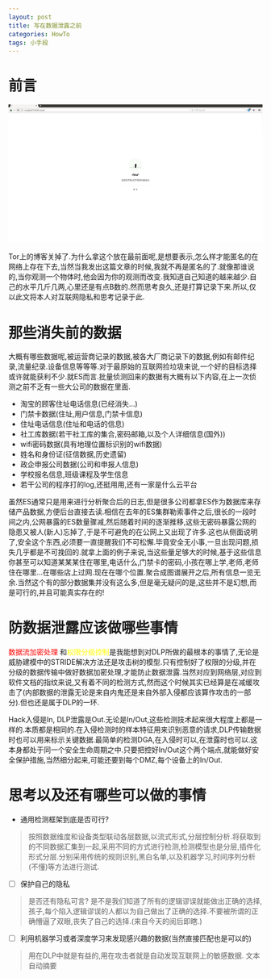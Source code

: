```yaml
---
layout: post
title: 写在数据泄露之前
categories: HowTo
tags: 小手段
---
```


# 前言

![img](../image/goneWithWind/goodbaytoonionblog.png)

Tor上的博客关掉了.为什么拿这个放在最前面呢,是想要表示,怎么样才能匿名的在网络上存在下去,当然当我发出这篇文章的时候,我就不再是匿名的了.就像那谁说的,当你观测一个物体时,他会因为你的观测而改变.我知道自己知道的越来越少.自己的水平几斤几两,心里还是有点B数的.然而思考良久,还是打算记录下来.所以,仅以此文将本人对互联网隐私和思考记录于此.

# 那些消失前的数据

大概有哪些数据呢,被运营商记录的数据,被各大厂商记录下的数据,例如有邮件纪录,流量纪录.设备信息等等等.对于最原始的互联网捡垃圾来说,一个好的目标选择或许就能获利不少.就ES而言.批量侦测回来的数据有大概有以下内容,在上一次侦测之前不乏有一些大公司的数据在里面.

* 淘宝的顾客住址电话信息(已经消失...)
* 门禁卡数据(住址,用户信息,门禁卡信息)
* 住址电话信息(住址和电话的信息)
* 社工库数据(若干社工库的集合,密码邮箱,以及个人详细信息(国外))
* wifi密码数据(具有地理位置标识别的wifi数据)
* 姓名和身份证(征信数据,历史遗留)
* 政企申报公司数据(公司和申报人信息)
* 学校报名信息,班级课程及学生信息
* 若干公司的程序打的log,还挺用用,还有一家是什么云平台

虽然ES通常只是用来进行分析聚合后的日志,但是很多公司都拿ES作为数据库来存储产品数据,方便后台直接去读.相信在去年的ES集群勒索事件之后,很长的一段时间之内,公网暴露的ES数量骤减,然后随着时间的逐渐推移,这些无密码暴露公网的隐患又被人(新人)忘掉了,于是不可避免的在公网上又出现了许多.这也从侧面说明了,安全这个东西,必须要一直提醒我们不可松懈.毕竟安全无小事,一旦出现问题,损失几乎都是不可挽回的.就拿上面的例子来说,当这些量足够大的时候,基于这些信息你甚至可以知道某某某住在哪里,电话什么,门禁卡的密码,小孩在哪上学,老师,老师住在哪里...在哪些店上过网.现在在哪个位置.聚合成图谱展开之后,所有信息一览无余.当然这个有的部分数据集并没有这么多,但是毫无疑问的是,这些并不是幻想,而是可行的,并且可能真实存在的!

# 防数据泄露应该做哪些事情

<font color="red"> 数据流加密处理</font> 和<font color="yellow" >权限分级控制</font>是我能想到对DLP所做的最根本的事情了,无论是威胁建模中的STRIDE解决方法还是攻击树的模型.只有控制好了权限的分级,并在分级的数据传输中做好数据加密处理,才能防止数据泄露.当然对应到网络层,对应到软件文档的指纹来说,又有着不同的检测方式,然而这个时候其实已经算是在减缓攻击了(内部数据的泄露无论是来自内鬼还是来自外部入侵都应该算作攻击的一部分).但也还是属于DLP的一环.

Hack入侵是In, DLP泄露是Out.无论是In/Out,这些检测技术起来很大程度上都是一样的.本质都是相同的.在入侵检测时的样本特征用来识别恶意的请求,DLP传输数据时也可以用来标示关键数据.最简单的检测DGA,在入侵时可以,在泄露时也可以.这本身都处于同一个安全生命周期之中.只要把控好In/Out这个两个端点,就能做好安全保护措施,当然细分起来,可能还要到每个DMZ,每个设备上的In/Out.

# 思考以及还有哪些可以做的事情

* 通用检测框架到底是否可行?
> 按照数据维度和设备类型联动各层数据,以流式形式,分层控制分析.将获取到的不同数据汇集到一起,采用不同的方式进行检测,检测模型也是分层,插件化形式分层.分别采用传统的规则识别,黑白名单,以及机器学习,时间序列分析(不懂)等方法进行测试.

- [ ] 保护自己的隐私
> 是否还有隐私可言?
> 是不是我们知道了所有的逻辑谬误就能做出正确的选择,孩子,每个陷入逻辑谬误的人都以为自己做出了正确的选择.不要被所谓的正确懵逼了双眼,丧失了自己的选择.(来自今天的阅后即瞎.)

- [ ] 利用机器学习或者深度学习来发现感兴趣的数据(当然直接匹配也是可以的)
> 用在DLP中就是有益的,用在攻击者就是自动发现互联网上的敏感数据.
> 文本自动摘要